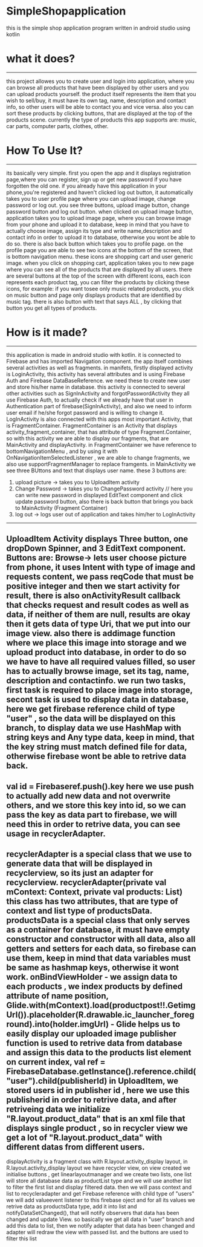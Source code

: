 # SimpleShopapplication
this is the simple shop application program written in android studio using kotlin

# what it does?
---------------
this project allowes you to create user and login into application, where you can browse all products that have been displayed by other users and you can upload products yourself.
the product itself represents the item that you wish to sell/buy, it must have its own tag, name, description and contact info, so other users will be able to contact you and vice versa.
also you can sort these products by clicking buttons, that are displayed at the top of the products scene.
currently the type of products this app supports are: music, car parts, computer parts, clothes, other.
# How To Use It?
---------------
its basically very simple.
first you open the app and it displays registration page,where you can register, sign up or get new password if you have forgotten the old one. if you already have this application in your phone,you're registered and haven't clicked log out button, it automatically 
takes you to user profile page where you can upload image, change password or log out. you see three buttons, upload image button, change password button and log out button.
when clicked on upload image button, application takes you to upload image page, where you can browse image from your phone and upload it to database, keep in mind that you have to 
actually choose image, assign its type and write name,description and contact info in order to upload it to database, otherwise you wont be able to do so.
there is also back button which takes you to profile page. on the profile page you are able to see two icons at the bottom of the screen, that is bottom navigation menu.
these icons are shopping cart and user generic image. when you click on shopping cart, application takes you to new page where you can see all of the products that are displayed by all users.
there are several buttons at the top of the screen with different icons, each icon represents each product tag, you can filter the products by clicking these icons, for example:
if you want tosee only music related products, you click on music button and page only displays products that are identified by music tag. 
there is also button with text that says ALL , by clicking that button you get all types of products.
# How is it made?
---------------
this application is made in android studio with kotlin. 
it is connected to Firebase and has imported Navigation component.
the app itself combines several activities as well as fragments. in manifets, firstly displayed activity is LoginActivity, this activity has several attributes and is using Firebase Auth and 
Firebase DataBaseReference. we need these to create new user and store his/her name in database. this activity is connected to several other activities such as SignInActivity and forgotPasswordActivity
they all use Firebase Auth, to actually check if we already have that user in Authentication part of firebase(SignInActivity), and also we need to inform user email if he/she forgot password and is willing to
change it.
LogInActivity is also connected with this apps most important Activity, that is FragmentContainer.
FragmentContainer is an Activity that displays activity_fragment_container, that has attribute of type Fragment.Container, so with this activity we are able to display our fragments, that are
MainActivity and displayActivity.
in FragmentContainer we have reference to bottomNavigationMenu , and by using it with OnNavigationItemSelectedListener , we are able to change fragments, we also use supportFragmentManager
to replace framgents.
in MainActivity we see three BUttons and text that displays user name. these 3 buttons are:
1. upload picture -> takes you to UploadItem activity
2. Change Password -> takes you to ChangePassword activity // here you can  write new password in displayed EditText component and click update password button, also there is back button
that brings you back to MainActivity (Fragment Container)
3. log out -> logs user out of application and takes him/her to LogInActivity
----------------------
UploadItem Activity displays Three button, one dropDown Spinner, and 3 EditText component. Buttons are:
Browse-> lets user choose picture from phone, it uses Intent with type of image and requests content, we pass reqCode that must be positive integer and then we  start activity for result,
there is also onActivityResult callback that checks request and result codes as well as data, if neither of them are null, results are okay then it gets data of type Uri, that we put
into our image view. also there is addimage function where we place this image into storage and we upload product into database, in order to do so we have to have all required values filled,
so user has to actually browse image, set its tag, name, description and contactinfo.
we run two tasks, first task is required to place image into storage, secont task is used to display data in database, here we get firebase reference child of type "user" , so 
the data will be displayed on this branch, to display data we use HashMap with string keys and Any type data, keep in mind, that the key string must match defined file for data, otherwise
firebase wont be able to retrive data back.
----
 val id = Firebaseref.push().key here we use push to actually add new data and not overwrite others, and we store this key into id, so we can pass the key as data part to firebase,
 we will need this in order to retrive data, you can see usage in recyclerAdapter.
 ----
 recyclerAdapter is a special class that we use to generate data that will be displayed in recyclerview, so its just an adapter for recyclerview.
 recyclerAdapter(private val mContext: Context, private val products: List<productsData>) this class has two attributes, that are type of context and list type of productsData.
 productsData is a special class that only serves as a container for database, it must have empty constructor and constructor with all data, also all getters and setters for each data,
 so firebase can use them, keep in mind that data variables must be same as hashmap keys, otherwise it wont work.
onBindViewHolder - we assign data to each products , we index products by defined attribute of name position,
 Glide.with(mContext).load(productpost!!.GetimgUrl()).placeholder(R.drawable.ic_launcher_foreground).into(holder.imgUrl) - Glide helps us to easily display our uploaded image
 publisher function is used to retrive data from database and assign this data to the products list element on current index,
 val ref = FirebaseDatabase.getInstance().reference.child("user").child(publisherId) in UploadItem, we stored users id in publisher id , here we use this publisherid in order to retrive
 data, and after retriveing data we initialize "R.layout.product_data" that is an xml file that displays single product , so in recycler view we get a lot of "R.layout.product_data" with different
 datas from different users.
 --------
 displayActivity is a fragment class with R.layout.activity_display layout, in R.layout.activity_display layout we have recycler view, on view created we initialise buttons , get linearlayoutmanager
 and we create two lists, one list will store all database data as productList type and we will use another list to filter the first list and display filtered data.
 then we will pass context and list to recycleradapter and get Firebase reference with child type of "users"
 we will add valueevent listener to this firebase oject and for all its values we retrive data as productsData type, add it into list and notifyDataSetChanged(), that will notify observers 
 that data has been changed and update View. 
 so basically we get all data in "user" branch and add this data to list, then we notify adapter that data has been changed and adapter will redraw the view with passed list.
 and the buttons are used to filter this list
 




